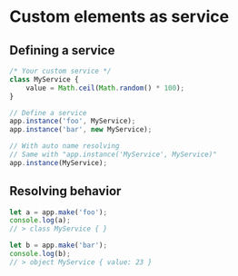 # Custom elements as service

## Defining a service

```js
/* Your custom service */
class MyService {
    value = Math.ceil(Math.random() * 100);
}

// Define a service
app.instance('foo', MyService);
app.instance('bar', new MyService);

// With auto name resolving
// Same with "app.instance('MyService', MyService)"
app.instance(MyService);
```

## Resolving behavior

```js
let a = app.make('foo');
console.log(a);
// > class MyService { }

let b = app.make('bar');
console.log(b);
// > object MyService { value: 23 }
```
